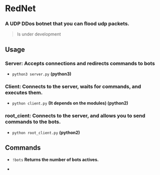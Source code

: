 # **RedNet**

### A UDP DDos botnet that you can flood udp packets.
> Is under development

## Usage

### Server: Accepts connections and redirects commands to bots
- ``` python3 server.py ``` **(python3)**

### Client: Connects to the server, waits for commands, and executes them.
- ``` python client.py ``` **(It depends on the modules) (python2)**

### root_cient: Connects to the server, and allows you to send commands to the bots.
- ``` python root_client.py ``` **(python2)**

## Commands
- ``` !bots ``` **Returns the number of bots actives.**
- ``` !udpflood.start 

